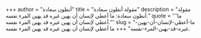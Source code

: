 +++
author = "أنطون سعادة"
title = "مقولة أنطون سعادة"
description = "مقولة أنطون سعادة: ما أعطي لإنسان أن يهين غيره قد يهين المرء نفسه."
quote = '''ما أعطي لإنسان أن يهين غيره قد يهين المرء نفسه.''' 
slug = "ما-أعطي-لإنسان-أن-يهين-غيره-قد-يهين-المرء-نفسه"
+++
ما أعطي لإنسان أن يهين غيره قد يهين المرء نفسه.
